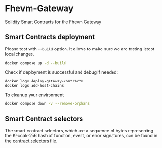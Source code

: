 # Fhevm-Gateway

Solidity Smart Contracts for the Fhevm Gateway

## Smart Contracts deployment

Please test with `--build` option. It allows to make sure we are testing latest local changes.

```sh
docker compose up -d --build
```

Check if deployment is successful and debug if needed:

```sh
docker logs deploy-gateway-contracts
docker logs add-host-chains
```

To cleanup your environment

```sh
docker compose down -v --remove-orphans
```

## Smart Contract selectors

The smart contract selectors, which are a sequence of bytes representing the Keccak-256 hash of function, event, or
error signatures, can be found in the [contract selectors](./docs/contract_selectors.txt) file.
